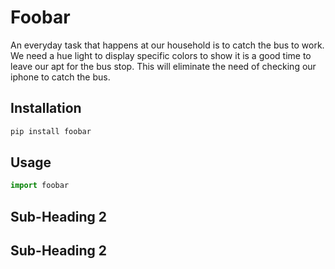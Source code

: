 # Foobar

An everyday task that happens at our household is to catch the bus to work. We need a hue light to display specific colors to show it is 
a good time to leave our apt for the bus stop. This will eliminate the need of checking our iphone to catch the bus. 

## Installation


```bash
pip install foobar
```

## Usage

```python
import foobar
```

## Sub-Heading 2


## Sub-Heading 2
